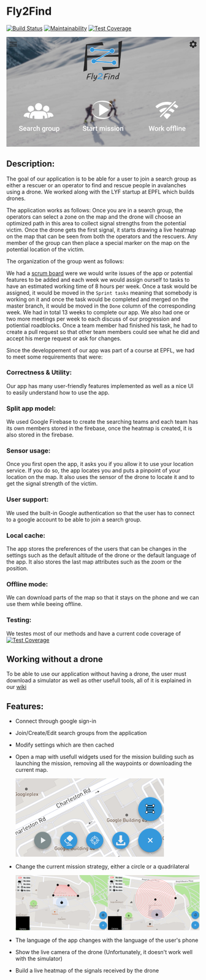 # Fly2Find

[![Build Status](https://api.cirrus-ci.com/github/Ph0tonic/SDP_Projet.svg)](https://cirrus-ci.com/github/Ph0tonic/SDP_Projet)
[![Maintainability](https://api.codeclimate.com/v1/badges/198be56409634587df0f/maintainability)](https://codeclimate.com/github/Ph0tonic/SDP_Projet/maintainability)
[![Test Coverage](https://api.codeclimate.com/v1/badges/198be56409634587df0f/test_coverage)](https://codeclimate.com/github/Ph0tonic/SDP_Projet/test_coverage)

![mainMenu](images/Menu.PNG)

## Description:

The goal of our application is to be able for a user to join a search group as either a rescuer or an operator to find and rescue people in avalanches using a drone. We worked along with the LYF startup at EPFL which builds drones.

The application works as follows: Once you are in a search group, the operators can select a zone on the map and the drone will choose an optimized path in this area to collect signal strengths from the potential victim. Once the drone gets the first signal, it starts drawing a live heatmap on the map that can be seen from both the operators and the rescuers. Any member of the group can then place a special marker on the map on the potential location of the victim.


The organization of the group went as follows:

We had a [scrum board](https://github.com/Ph0tonic/SDP_Projet/projects/1) were we would write issues of the app or potential features to be added and each week we would assign ourself to tasks to have an estimated working time of 8 hours per week. Once a task would be assigned, it would be moved in the `Sprint tasks` meaning that somebody is working on it and once the task would be completed and merged on the master branch, it would be moved in the `Done` column of the corresponding week. We had in total 13 weeks to complete our app. We also had one or two more meetings per week to each discuss of our progression and potiential roadblocks.
Once a team member had finished his task, he had to create a pull request so that other team members could see what he did and accept his merge request or ask for changes.

Since the developpement of our app was part of a course at EPFL, we had to meet some requirements that were:

### Correctness & Utility:
Our app has many user-friendly features implemented as well as a nice UI to easily understand how to use the app.

### Split app model: 
We used Google Firebase to create the searching teams and each team has its own members stored in the firebase, once the heatmap is created, it is also stored in the firebase.

### Sensor usage:
Once you first open the app, it asks you if you allow it to use your location service. If you do so, the app locates you and puts a pinpoint of your location on the map. It also uses the sensor of the drone to locate it and to get the signal strength of the victim.

### User support:
We used the built-in Google authentication so that the user has to connect to a google account to be able to join a search group.

### Local cache:
The app stores the preferences of the users that can be changes in the settings such as the default altitude of the drone or the default language of the app.
It also stores the last map attributes such as the zoom or the position.

### Offline mode: 
We can download parts of the map so that it stays on the phone and we can use them while beeing offline.

### Testing:
We testes most of our methods and have a current code coverage of [![Test Coverage](https://api.codeclimate.com/v1/badges/198be56409634587df0f/test_coverage)](https://codeclimate.com/github/Ph0tonic/SDP_Projet/test_coverage)

## Working without a drone
To be  able to use our application without having a drone, the user must download a simulator as well as other usefull tools, all of it is explained in our [wiki](https://github.com/Ph0tonic/SDP_Projet/wiki)

## Features:
* Connect through google sign-in
* Join/Create/Edit search groups from the application
* Modify settings which are then cached
* Open a map with usefull widgets used for the mission building such as launching the mission, removing all the waypoints or downloading the current map.

    ![widgets](images/MapWithWidgets.PNG)
* Change the current mission strategy, either a circle or a quadrilateral

    ![strategycircle](images/strategies.PNG)
* The language of the app changes with the language of the user's phone
* Show the live camera of the drone (Unfortunately, it doesn't work well with the simulator)
* Build a live heatmap of the signals received by the drone
  
